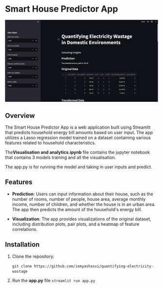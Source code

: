 # Smart House Predictor App

![App Screenshot](/screenshot.png)

## Overview

The Smart House Predictor App is a web application built using Streamlit that predicts household energy bill amounts based on user input. The app utilizes a Lasso regression model trained on a dataset containing various features related to household characteristics. 

The**Visualisation and analytics.ipynb** file contains the jupyter notebook that contains 3 models training and all the visualisation.

The app.py is for running the model and taking in user inputs and predict.


## Features

- **Prediction**: Users can input information about their house, such as the number of rooms, number of people, house area, average monthly income, number of children, and whether the house is in an urban area. The app then predicts the amount of the household's energy bill.

- **Visualization**: The app provides visualizations of the original dataset, including distribution plots, pair plots, and a heatmap of feature correlations.

## Installation

1. Clone the repository:

   ``` git clone https://github.com/iemyashasvi/quantifying-electricity-wastage ```

 

2. Run the **app.py** file
 ``` streamlit run app.py ```
 